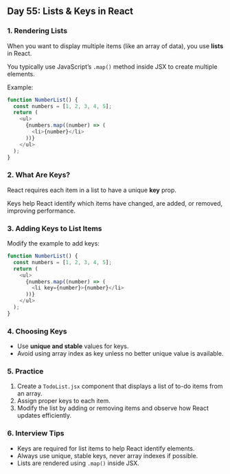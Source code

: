 ## Day 55: Lists & Keys in React

### 1. Rendering Lists

When you want to display multiple items (like an array of data), you use **lists** in React.

You typically use JavaScript’s `.map()` method inside JSX to create multiple elements.

Example:

```javascript
function NumberList() {
  const numbers = [1, 2, 3, 4, 5];
  return (
    <ul>
      {numbers.map((number) => (
        <li>{number}</li>
      ))}
    </ul>
  );
}
```

### 2. What Are Keys?

React requires each item in a list to have a unique **key** prop.

Keys help React identify which items have changed, are added, or removed, improving performance.

### 3. Adding Keys to List Items

Modify the example to add keys:

```javascript
function NumberList() {
  const numbers = [1, 2, 3, 4, 5];
  return (
    <ul>
      {numbers.map((number) => (
        <li key={number}>{number}</li>
      ))}
    </ul>
  );
}
```

### 4. Choosing Keys

- Use **unique and stable** values for keys.
- Avoid using array index as key unless no better unique value is available.

### 5. Practice

<div class="practice">

1. Create a `TodoList.jsx` component that displays a list of to-do items from an array.
2. Assign proper keys to each item.
3. Modify the list by adding or removing items and observe how React updates efficiently.

</div>

### 6. Interview Tips

- Keys are required for list items to help React identify elements.
- Always use unique, stable keys, never array indexes if possible.
- Lists are rendered using `.map()` inside JSX.
